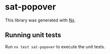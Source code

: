 # sat-popover

This library was generated with [Nx](https://nx.dev).

## Running unit tests

Run `nx test sat-popover` to execute the unit tests.
